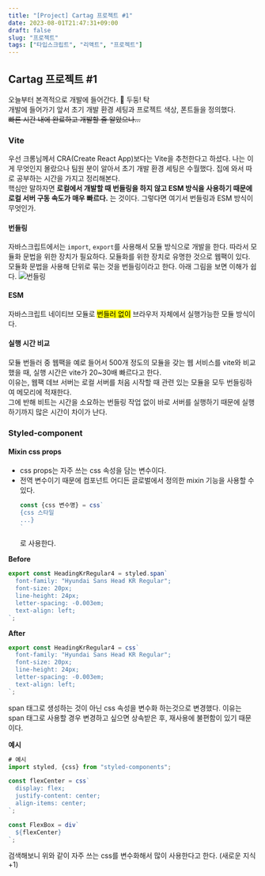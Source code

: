 ```yaml
---
title: "[Project] Cartag 프로젝트 #1"
date: 2023-08-01T21:47:31+09:00
draft: false
slug: "프로젝트"
tags: ["타입스크립트", "리액트", "프로젝트"]
---
```


## Cartag 프로젝트 #1

오늘부터 본격적으로 개발에 들어간다. 🐜 두둥! 탁<br>
개발에 들어가기 앞서 초기 개발 환경 세팅과 프로젝트 색상, 폰트들을 정의했다.<br>
~~빠른 시간 내에 완료하고 개발할 줄 알았으나...~~

### Vite

우선 크롱님께서 CRA(Create React App)보다는 Vite을 추천한다고 하셨다. 나는 이게 무엇인지 몰랐으나 팀원 분이 알아서 초기 개발 환경 세팅은 수월했다.
집에 와서 따로 공부하는 시간을 가지고 정리해본다.<br>
핵심만 말하자면 **로컬에서 개발할 때 번들링을 하지 않고 ESM 방식을 사용하기 때문에 로컬 서버 구동 속도가 매우 빠르다.** 는 것이다.
그렇다면 여기서 번들링과 ESM 방식이 무엇인가.

#### 번들링

자바스크립트에서는 `import`, `export`를 사용해서 모듈 방식으로 개발을 한다.
따라서 모듈화 문법을 위한 장치가 필요하다. 모듈화를 위한 장치로 유명한 것으로 웹팩이 있다.
모듈화 문법을 사용해 단위로 묶는 것을 번들링이라고 한다. 아래 그림을 보면 이해가 쉽다.
![번들링](https://images.velog.io/images/dkdlel102/post/4b282081-52d9-4a47-bd86-32fa49a7db4f/image.png)

#### ESM

자바스크립트 네이티브 모듈로 <mark>번들러 없이</mark> 브라우저 자체에서 실행가능한 모듈 방식이다.

#### 실행 시간 비교

모듈 번들러 중 웹팩을 예로 들어서 500개 정도의 모듈을 갖는 웹 서비스를 vite와 비교했을 때, 실행 시간은 vite가 20~30배 빠르다고 한다.<br>
이유는, 웹팩 데브 서버는 로컬 서버를 처음 시작할 때 관련 있는 모듈을 모두 번들링하여 메모리에 적재한다.<br>
그에 반해 비트는 시간을 소요하는 번들링 작업 없이 바로 서버를 실행하기 때문에 실행하기까지 많은 시간이 차이가 난다.

### Styled-component

#### Mixin css props

- css props는 자주 쓰는 css 속성을 담는 변수이다.
- 전역 변수이기 때문에 컴포넌트 어디든 글로벌에서 정의한 mixin 기능을 사용할 수 있다.
  ```ts
  const {css 변수명} = css`
  {css 스타일
  ...}
  `
  ```
  로 사용한다.

**Before**

```ts
export const HeadingKrRegular4 = styled.span`
  font-family: "Hyundai Sans Head KR Regular";
  font-size: 20px;
  line-height: 24px;
  letter-spacing: -0.003em;
  text-align: left;
`;
```

**After**

```ts
export const HeadingKrRegular4 = css`
  font-family: "Hyundai Sans Head KR Regular";
  font-size: 20px;
  line-height: 24px;
  letter-spacing: -0.003em;
  text-align: left;
`;
```

span 태그로 생성하는 것이 아닌 css 속성을 변수화 하는것으로 변경했다. 이유는 span 태그로 사용할 경우 변경하고 싶으면 상속받은 후, 재사용에 불편함이 있기 때문이다.

**예시**

```ts
# 예시
import styled, {css} from "styled-components";

const flexCenter = css`
  display: flex;
  justify-content: center;
  align-items: center;
`;

const FlexBox = div`
  ${flexCenter}
`;
```

검색해보니 위와 같이 자주 쓰는 css를 변수화해서 많이 사용한다고 한다. (새로운 지식 +1)
